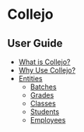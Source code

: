 # Collejo 
## User Guide

+ [What is Collejo?](user-guide/what_is.md)
+ [Why Use Collejo?](user-guide/why_use_collejo.md)
+ [Entities](user-guide/entities.md)
    + [Batches]()
    + [Grades]()
    + [Classes]()
    + [Students]()
    + [Employees]()

